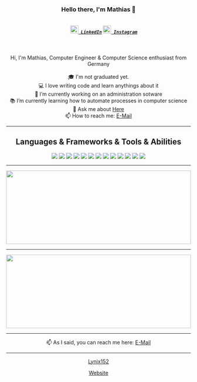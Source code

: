 <h3 align="center">Hello there, I'm Mathias 👋</h3>

<h5 align="center">
  <code>
    <a href="https://www.linkedin.com/in/osmandurdag/" title="LinkedIn"><img width="22" src="https://cdn.jsdelivr.net/npm/simple-icons@v3/icons/linkedin.svg"> LinkedIn</a></code>
  <code><a href="https://www.instagram.com/osman__durdag/" title="Instagram Profile"><img width="22" src="https://cdn.jsdelivr.net/npm/simple-icons@v3/icons/instagram.svg"> Instagram</a></code>
</h5>

<br>
<p align="center">
  Hi, I'm Mathias, Computer Engineer & Computer Science enthusiast from Germany
  <br>
  <br>
  🎓 I'm not graduated yet.
  <br>
  💻 I love writing code and learn anythings about it
  <br>
  🔬 I’m currently working on an administration sotware
  <br>
  📚 I’m currently learning how to automate processes in computer science
  <br>
  💬 Ask me about <a href="https://github.com/Lynix152/Lynix-Dev/issues" title="Issues">Here</a>
  <br>
  📫 How to reach me: <a href="mailto: Pfannenkuchen107@gmx.de">E-Mail</a>
</p>

<hr>

<h2 align="center">Languages & Frameworks & Tools & Abilities</h2>
<p align="center">
    <img src = "https://img.shields.io/badge/-HTML5-E34F26?style=flat&logo=html5&logoColor=white"> <img src = "https://img.shields.io/badge/-CSS3-1572B6?style=flat&logo=css3&logoColor=white">
    <img src="https://img.shields.io/badge/-Bootstrap-563D7C?style=flat&logo=bootstrap&logoColor=white">
    <img src="https://img.shields.io/badge/-JavaScript-eed718?style=flat&logo=javascript&logoColor=ffffff">
    <img src="https://img.shields.io/badge/-React-000000?style=flat&logo=react&logoColor=00c8ff">
    <img src="https://img.shields.io/badge/-MongoDB-4DB33D?style=flat&logo=mongodb&logoColor=FFFFFF">
    <img src="https://img.shields.io/badge/-GraphQL-e535ab?style=flat&logo=graphql&logoColor=FFFFFF">
    <img src="https://img.shields.io/badge/-MySQL-F29111?style=flat&logo=mysql&logoColor=FFFFFF">
    <img src="https://img.shields.io/badge/-Firebase-FFA611?style=flat&logo=firebase&logoColor=FFFFFF">
    <img src="http://img.shields.io/badge/-Google%20Cloud%20Platform-4285F4?style=flat&logo=google%20cloud&logoColor=white">
    <img src="http://img.shields.io/badge/-Git-F1502F?style=flat&logo=git&logoColor=FFFFFF">
    <img src="http://img.shields.io/badge/-Github-000000?style=flat&logo=github&logoColor=FFFFFF">
    <img src="http://img.shields.io/badge/-VS%20Code-007ACC?style=flat&logo=visual%20studio%20code&logoColor=white">
</p>

<hr>

<a href="https://github.com/Lynix152/github-readme-stats" title="Go to Source"><img width="100%" height="200" src="https://github-readme-stats.vercel.app/api?username=Lynix152&show_icons=true&theme=gotham"></a>

<hr>

<a href="https://github.com/Lynix152/github-readme-stats" title="Go to Source"><img width="100%" height="200" src="https://github-readme-streak-stats.herokuapp.com?user=Lynix152&theme=gotham"></a>

<hr>

<p align="center">
  📫 As I said, you can reach me here: <a href="mailto: Pfannenkuchen107@gmx.de">E-Mail</a>
</p>

<hr>
<p align="center">
<a href="https://github.com/Lynix152">Lynix152</a>
</p>

<p align="center">
<a href="http://example.com">Website</a>
</p>
